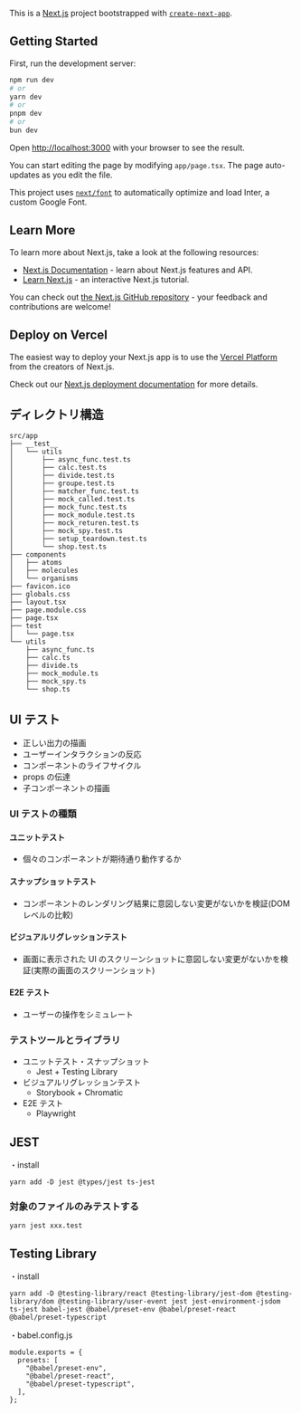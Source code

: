 This is a [Next.js](https://nextjs.org/) project bootstrapped with [`create-next-app`](https://github.com/vercel/next.js/tree/canary/packages/create-next-app).

## Getting Started

First, run the development server:

```bash
npm run dev
# or
yarn dev
# or
pnpm dev
# or
bun dev
```

Open [http://localhost:3000](http://localhost:3000) with your browser to see the result.

You can start editing the page by modifying `app/page.tsx`. The page auto-updates as you edit the file.

This project uses [`next/font`](https://nextjs.org/docs/basic-features/font-optimization) to automatically optimize and load Inter, a custom Google Font.

## Learn More

To learn more about Next.js, take a look at the following resources:

- [Next.js Documentation](https://nextjs.org/docs) - learn about Next.js features and API.
- [Learn Next.js](https://nextjs.org/learn) - an interactive Next.js tutorial.

You can check out [the Next.js GitHub repository](https://github.com/vercel/next.js/) - your feedback and contributions are welcome!

## Deploy on Vercel

The easiest way to deploy your Next.js app is to use the [Vercel Platform](https://vercel.com/new?utm_medium=default-template&filter=next.js&utm_source=create-next-app&utm_campaign=create-next-app-readme) from the creators of Next.js.

Check out our [Next.js deployment documentation](https://nextjs.org/docs/deployment) for more details.

## ディレクトリ構造

```
src/app
├── __test__
│   └── utils
│       ├── async_func.test.ts
│       ├── calc.test.ts
│       ├── divide.test.ts
│       ├── groupe.test.ts
│       ├── matcher_func.test.ts
│       ├── mock_called.test.ts
│       ├── mock_func.test.ts
│       ├── mock_module.test.ts
│       ├── mock_returen.test.ts
│       ├── mock_spy.test.ts
│       ├── setup_teardown.test.ts
│       └── shop.test.ts
├── components
│   ├── atoms
│   ├── molecules
│   └── organisms
├── favicon.ico
├── globals.css
├── layout.tsx
├── page.module.css
├── page.tsx
├── test
│   └── page.tsx
└── utils
    ├── async_func.ts
    ├── calc.ts
    ├── divide.ts
    ├── mock_module.ts
    ├── mock_spy.ts
    └── shop.ts
```

## UI テスト

- 正しい出力の描画
- ユーザーインタラクションの反応
- コンポーネントのライフサイクル
- props の伝達
- 子コンポーネントの描画

### UI テストの種類

#### ユニットテスト

- 個々のコンポーネントが期待通り動作するか

#### スナップショットテスト

- コンポーネントのレンダリング結果に意図しない変更がないかを検証(DOM レベルの比較)

#### ビジュアルリグレッションテスト

- 画面に表示された UI のスクリーンショットに意図しない変更がないかを検証(実際の画面のスクリーンショット)

#### E2E テスト

- ユーザーの操作をシミュレート

### テストツールとライブラリ

- ユニットテスト・スナップショット
  - Jest + Testing Library
- ビジュアルリグレッションテスト
  - Storybook + Chromatic
- E2E テスト
  - Playwright

## JEST

・install

```
yarn add -D jest @types/jest ts-jest
```

### 対象のファイルのみテストする

```
yarn jest xxx.test
```

## Testing Library

・install

```
yarn add -D @testing-library/react @testing-library/jest-dom @testing-library/dom @testing-library/user-event jest jest-environment-jsdom ts-jest babel-jest @babel/preset-env @babel/preset-react @babel/preset-typescript
```

・babel.config.js

```
module.exports = {
  presets: [
    "@babel/preset-env",
    "@babel/preset-react",
    "@babel/preset-typescript",
  ],
};
```
